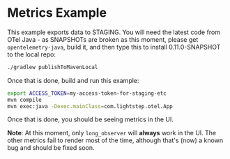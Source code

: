 # Metrics Example

This example exports data to STAGING. You will need the latest code from OTel Java - as SNAPSHOTs are broken as this moment, please get `opentelemetry-java`, build it, and then type this to install 0.11.0-SNAPSHOT to the local repo:

```sh
./gradlew publishToMavenLocal
```

Once that is done, build and run this example:

```sh
export ACCESS_TOKEN=my-access-token-for-staging-etc
mvn compile
mvn exec:java -Dexec.mainClass=com.lightstep.otel.App
```

Once that is done, you should be seeing metrics in the UI.

**Note**: At this moment, only `long_observer` will **always** work in the UI. The other metrics fail to render most of the time, although that's (now) a known bug and should be fixed soon.
